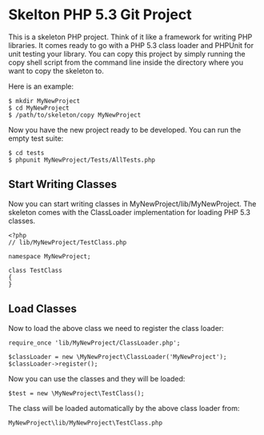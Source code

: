 # Skelton PHP 5.3 Git Project

This is a skeleton PHP project. Think of it like a framework for writing PHP
libraries. It comes ready to go with a PHP 5.3 class loader and PHPUnit for 
unit testing your library. You can copy this project by simply running the 
copy shell script from the command line inside the directory where you want 
to copy the skeleton to.

Here is an example:

    $ mkdir MyNewProject
    $ cd MyNewProject
    $ /path/to/skeleton/copy MyNewProject

Now you have the new project ready to be developed. You can run the 
empty test suite:

    $ cd tests
    $ phpunit MyNewProject/Tests/AllTests.php

## Start Writing Classes

Now you can start writing classes in MyNewProject/lib/MyNewProject.
The skeleton comes with the ClassLoader implementation for loading
PHP 5.3 classes.

    <?php
    // lib/MyNewProject/TestClass.php
    
    namespace MyNewProject;

    class TestClass
    {
    }

## Load Classes

Now to load the above class we need to register the class loader:

    require_once 'lib/MyNewProject/ClassLoader.php';

    $classLoader = new \MyNewProject\ClassLoader('MyNewProject');
    $classLoader->register();

Now you can use the classes and they will be loaded:

    $test = new \MyNewProject\TestClass();

The class will be loaded automatically by the above class loader from:

    MyNewProject\lib/MyNewProject\TestClass.php